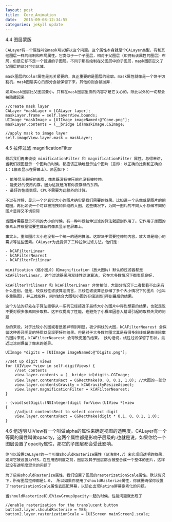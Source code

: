 ```yaml
---
layout: post
title:  Core_Animation
date:   2015-09-08-12:34:55
categories: jekyll update
---
```


4.4 图层蒙版

	CALayer有一个属性叫做mask可以解决这个问题。这个属性本身就是个CALayer类型，有和其他图层一样的绘制和布局属性。它类似于一个子图层，相对于父图层（即拥有该属性的图层）布局，但是它却不是一个普通的子图层。不同于那些绘制在父图层中的子图层，mask图层定义了父图层的部分可见区域。

    mask图层的Color属性是无关紧要的，真正重要的是图层的轮廓。mask属性就像是一个饼干切割机，mask图层实心的部分会被保留下来，其他的则会被抛弃.

    如果mask图层比父图层要小，只有在mask图层里面的内容才是它关心的，除此以外的一切都会被隐藏起来

	//create mask layer
	CALayer *maskLayer = [CALayer layer];
	maskLayer.frame = self.layerView.bounds;
	UIImage *maskImage = [UIImage imageNamed:@"Cone.png"];
	maskLayer.contents = (__bridge id)maskImage.CGImage;

	//apply mask to image layer￼
	self.imageView.layer.mask = maskLayer;

4.5 拉伸过滤 magnificationFilter 
	
	最后我们再来谈谈 minificationFilter 和 magnificationFilter 属性。总得来讲，当我们视图显示一个图片的时候，都应该正确地显示这个图片（意即：以正确的比例和正确的1：1像素显示在屏幕上）。原因如下：

	- 能够显示最好的画质，像素既没有被压缩也没有被拉伸。
	- 能更好的使用内存，因为这就是所有你要存储的东西。
	- 最好的性能表现，CPU不需要为此额外的计算。

    不过有时候，显示一个非真实大小的图片确实是我们需要的效果。比如说一个头像或是图片的缩略图，再比如说一个可以被拖拽和伸缩的大图。这些情况下，为同一图片的不同大小存储不同的图片显得又不切实际
	
	当图片需要显示不同的大小的时候，有一种叫做拉伸过滤的算法就起到作用了。它作用于原图的像素上并根据需要生成新的像素显示在屏幕上。

    事实上，重绘图片大小也没有一个统一的通用算法。这取决于需要拉伸的内容，放大或是缩小的需求等这些因素。CALayer为此提供了三种拉伸过滤方法，他们是：

	- kCAFilterLinear
	- kCAFilterNearest
	- kCAFilterTrilinear

    minification（缩小图片）和magnification（放大图片）默认的过滤器都是 kCAFilterLinear, 这个过滤器采用双线性滤波算法, 它在大多数情况下都表现良好.

    kCAFilterTrilinear 和 kCAFilterLinear 非常相似，大部分情况下二者都看不出来有什么差别。但是，较双线性滤波算法而言，三线性滤波算法存储了多个大小情况下的图片（也叫多重贴图），并三维取样，同时结合大图和小图的存储进而得到最后的结果。

    这个方法的好处在于算法能够从一系列已经接近于最终大小的图片中得到想要的结果，也就是说不要对很多像素同步取样。这不仅提高了性能，也避免了小概率因舍入错误引起的取样失灵的问题

    总的来说，对于比较小的图或者是差异特别明显，极少斜线的大图，kCAFilterNearest 会保留这种差异明显的特质以呈现更好的结果。但是对于大多数的图尤其是有很多斜线或是曲线轮廓的图片来说，kCAFilterNearest 会导致更差的结果。 换句话说，线性过滤保留了形状，最近过滤则保留了像素的差异。

    UIImage *digits = [UIImage imageNamed:@"Digits.png"];

    //set up digit views
  	for (UIView *view in self.digitViews) {
    	//set contents
    	view.layer.contents = (__bridge id)digits.CGImage;
    	view.layer.contentsRect = CGRectMake(0, 0, 0.1, 1.0); //大图的一部分
    	view.layer.contentsGravity = kCAGravityResizeAspect;
    	view.layer.magnificationFilter = kCAFilterNearest;
  	}

  	- (void)setDigit:(NSInteger)digit forView:(UIView *)view
	{
  		//adjust contentsRect to select correct digit
  		view.layer.contentsRect = CGRectMake(digit * 0.1, 0, 0.1, 1.0);
	}


4.6 组透明
	UIView有一个叫做alpha的属性来确定视图的透明度。CALayer有一个等同的属性叫做opacity，这两个属性都是影响子层级的.也就是说，如果你给一个图层设置了opacity属性，那它的子图层都会受此影响。

	你可以设置CALayer的一个叫做shouldRasterize属性（见清单4.7）来实现组透明的效果，如果它被设置为YES，在应用透明度之前，图层及其子图层都会被整合成一个整体的图片，这样就没有透明度混合的问题了

	为了启用shouldRasterize属性，我们设置了图层的rasterizationScale属性。默认情况下，所有图层拉伸都是1.0， 所以如果你使用了shouldRasterize属性，你就要确保你设置了rasterizationScale属性去匹配屏幕，以防止出现Retina屏幕像素化的问题。

    当shouldRasterize和UIViewGroupOpacity一起的时候，性能问题就出现了

  	//enable rasterization for the translucent button
  	button2.layer.shouldRasterize = YES;
  	button2.layer.rasterizationScale = [UIScreen mainScreen].scale;



[jekyll]:      http://jekyllrb.com
[jekyll-gh]:   https://github.com/jekyll/jekyll
[jekyll-help]: https://github.com/jekyll/jekyll-help
